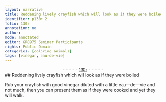```yaml
---
layout: narrative
title: Reddening lively crayfish which will look as if they were boiled
identifier: p130r_2
folio: 130r
annotation: no
author:
mode: annotated
editor: GR8975 Seminar Participants
rights: Public Domain
categories: [coloring animals]
tags: [vinegar, eau-de-vie]
---
```


 <div class="folio" align="center">- - - - - <a href="http://gallica.bnf.fr/ark:/12148/btv1b10500001g/f265.item.r=" target="_blank">130r</a> - - - - - </div> 
##  Reddening lively crayfish which will look as if they were boiled 

  <span class="activity"></span> 
 Rub your <span class="animal">crayfish</span> with good <span class="material">vinegar</span> diluted with a little <span class="material">eau—de—vie</span> and not much, then you can present them as if they were cooked and yet they will walk. 
 